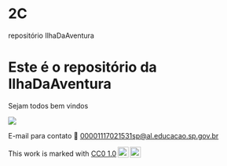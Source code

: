 # 2C
repositório IlhaDaAventura

# Este é o repositório da IlhaDaAventura

Sejam todos bem vindos 

![](https://tenor.com/pt-BR/view/cat-gif-10669053206613970906](https://tenor.com/pt-BR/view/cat-gif-10669053206613970906))

E-mail para contato 📧 00001117021531sp@al.educacao.sp.gov.br

<p xmlns:cc="http://creativecommons.org/ns#" >This work is marked with <a href="https://creativecommons.org/publicdomain/zero/1.0/?ref=chooser-v1" target="_blank" rel="license noopener noreferrer" style="display:inline-block;">CC0 1.0<img style="height:22px!important;margin-left:3px;vertical-align:text-bottom;" src="https://mirrors.creativecommons.org/presskit/icons/cc.svg?ref=chooser-v1" alt=""><img style="height:22px!important;margin-left:3px;vertical-align:text-bottom;" src="https://mirrors.creativecommons.org/presskit/icons/zero.svg?ref=chooser-v1" alt=""></a></p>
